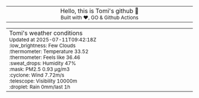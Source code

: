 
<div align="center">
<table>
<tbody>
<td align="center">
<img width="2000" height="0"><br>
Hello, this is Tomi's github 👋<br>
<sup>Built with ❤️, GO & Github Actions</sup><br>
<img width="2000" height="0">
</td>
</tbody>
</table>
</div>
<table>
<tbody>
<td align="left">
<img width="2000" height="0"><br>
Tomi's weather conditions<br>
<sup>Updated at 2025-07-11T09:42:18Z</sup><br>
<sup>:low_brightness: Few Clouds</sup><br>
<sup>:thermometer: Temperature 33.52 </sup><br>
<sup>:thermometer: Feels like 36.46</sup><br>
<sup>:sweat_drops: Humidity 47%</sup><br>
<sup>:mask: PM2.5 0.93 μg/m3</sup><br>
<sup>:cyclone: Wind 7.72m/s </sup><br>
<sup>:telescope: Visibility 10000m </sup><br>
<sup>:droplet: Rain 0mm/last 1h </sup><br>
<img width="2000" height="0">
</td>
<td align="left">
<img width="2000" height="0"><br>
<br>
<img width="2000" height="0">
</td>
</tbody>
</table>
</div>
    